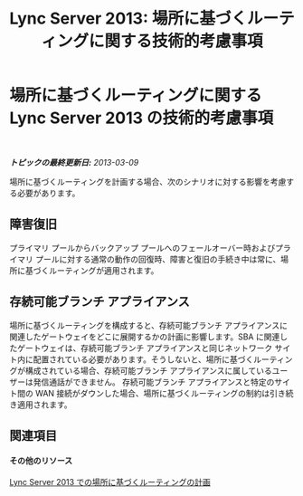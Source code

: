 ﻿---
title: 'Lync Server 2013: 場所に基づくルーティングに関する技術的考慮事項'
TOCTitle: 場所に基づくルーティングに関する技術的考慮事項
ms:assetid: 2e2a9199-7c6f-48d3-9adb-3873fc4f8c4e
ms:mtpsurl: https://technet.microsoft.com/ja-jp/library/JJ994027(v=OCS.15)
ms:contentKeyID: 52056566
ms.date: 05/19/2016
mtps_version: v=OCS.15
ms.translationtype: HT
---

# 場所に基づくルーティングに関する Lync Server 2013 の技術的考慮事項

 

_**トピックの最終更新日:** 2013-03-09_

場所に基づくルーティングを計画する場合、次のシナリオに対する影響を考慮する必要があります。

## 障害復旧

プライマリ プールからバックアップ プールへのフェールオーバー時およびプライマリ プールに対する通常の動作の回復時、障害と復旧の手続き中は常に、場所に基づくルーティングが適用されます。

## 存続可能ブランチ アプライアンス

場所に基づくルーティングを構成すると、存続可能ブランチ アプライアンスに関連したゲートウェイをどこに展開するかの計画に影響します。SBA に関連したゲートウェイは、存続可能ブランチ アプライアンスと同じネットワーク サイト内に配置されている必要があります。そうしないと、場所に基づくルーティングが構成されている場合、存続可能ブランチ アプライアンスに属しているユーザーは発信通話ができません。 存続可能ブランチ アプライアンスと特定のサイト間の WAN 接続がダウンした場合、場所に基づくルーティングの制約は引き続き適用されます。

## 関連項目

#### その他のリソース

[Lync Server 2013 での場所に基づくルーティングの計画](lync-server-2013-planning-for-location-based-routing.md)


